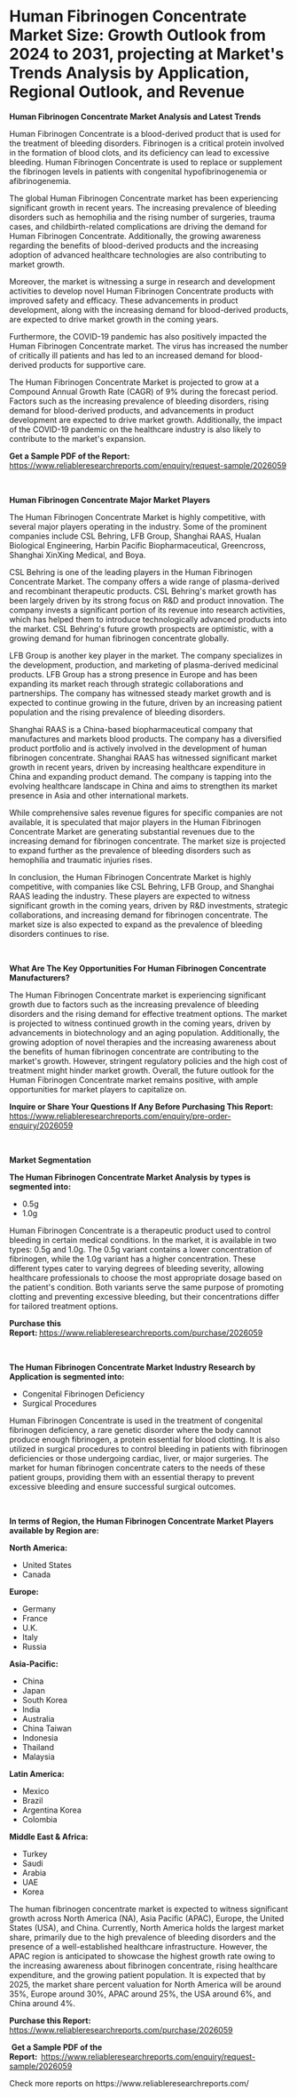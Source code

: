 <p><h1>Human Fibrinogen Concentrate Market Size: Growth Outlook from 2024 to 2031, projecting at Market's Trends Analysis by Application, Regional Outlook, and Revenue</h1></p><p><strong>Human Fibrinogen Concentrate Market Analysis and Latest Trends</strong></p>
<p><p>Human Fibrinogen Concentrate is a blood-derived product that is used for the treatment of bleeding disorders. Fibrinogen is a critical protein involved in the formation of blood clots, and its deficiency can lead to excessive bleeding. Human Fibrinogen Concentrate is used to replace or supplement the fibrinogen levels in patients with congenital hypofibrinogenemia or afibrinogenemia.</p><p>The global Human Fibrinogen Concentrate market has been experiencing significant growth in recent years. The increasing prevalence of bleeding disorders such as hemophilia and the rising number of surgeries, trauma cases, and childbirth-related complications are driving the demand for Human Fibrinogen Concentrate. Additionally, the growing awareness regarding the benefits of blood-derived products and the increasing adoption of advanced healthcare technologies are also contributing to market growth.</p><p>Moreover, the market is witnessing a surge in research and development activities to develop novel Human Fibrinogen Concentrate products with improved safety and efficacy. These advancements in product development, along with the increasing demand for blood-derived products, are expected to drive market growth in the coming years.</p><p>Furthermore, the COVID-19 pandemic has also positively impacted the Human Fibrinogen Concentrate market. The virus has increased the number of critically ill patients and has led to an increased demand for blood-derived products for supportive care.</p><p>The Human Fibrinogen Concentrate Market is projected to grow at a Compound Annual Growth Rate (CAGR) of 9% during the forecast period. Factors such as the increasing prevalence of bleeding disorders, rising demand for blood-derived products, and advancements in product development are expected to drive market growth. Additionally, the impact of the COVID-19 pandemic on the healthcare industry is also likely to contribute to the market's expansion.</p></p>
<p><strong>Get a Sample PDF of the Report:&nbsp;</strong> <a href="https://www.reliableresearchreports.com/enquiry/request-sample/2026059">https://www.reliableresearchreports.com/enquiry/request-sample/2026059</a></p>
<p>&nbsp;</p>
<p><strong>Human Fibrinogen Concentrate Major Market Players</strong></p>
<p><p>The Human Fibrinogen Concentrate Market is highly competitive, with several major players operating in the industry. Some of the prominent companies include CSL Behring, LFB Group, Shanghai RAAS, Hualan Biological Engineering, Harbin Pacific Biopharmaceutical, Greencross, Shanghai XinXing Medical, and Boya.</p><p>CSL Behring is one of the leading players in the Human Fibrinogen Concentrate Market. The company offers a wide range of plasma-derived and recombinant therapeutic products. CSL Behring's market growth has been largely driven by its strong focus on R&D and product innovation. The company invests a significant portion of its revenue into research activities, which has helped them to introduce technologically advanced products into the market. CSL Behring's future growth prospects are optimistic, with a growing demand for human fibrinogen concentrate globally.</p><p>LFB Group is another key player in the market. The company specializes in the development, production, and marketing of plasma-derived medicinal products. LFB Group has a strong presence in Europe and has been expanding its market reach through strategic collaborations and partnerships. The company has witnessed steady market growth and is expected to continue growing in the future, driven by an increasing patient population and the rising prevalence of bleeding disorders.</p><p>Shanghai RAAS is a China-based biopharmaceutical company that manufactures and markets blood products. The company has a diversified product portfolio and is actively involved in the development of human fibrinogen concentrate. Shanghai RAAS has witnessed significant market growth in recent years, driven by increasing healthcare expenditure in China and expanding product demand. The company is tapping into the evolving healthcare landscape in China and aims to strengthen its market presence in Asia and other international markets.</p><p>While comprehensive sales revenue figures for specific companies are not available, it is speculated that major players in the Human Fibrinogen Concentrate Market are generating substantial revenues due to the increasing demand for fibrinogen concentrate. The market size is projected to expand further as the prevalence of bleeding disorders such as hemophilia and traumatic injuries rises.</p><p>In conclusion, the Human Fibrinogen Concentrate Market is highly competitive, with companies like CSL Behring, LFB Group, and Shanghai RAAS leading the industry. These players are expected to witness significant growth in the coming years, driven by R&D investments, strategic collaborations, and increasing demand for fibrinogen concentrate. The market size is also expected to expand as the prevalence of bleeding disorders continues to rise.</p></p>
<p>&nbsp;</p>
<p><strong>What Are The Key Opportunities For Human Fibrinogen Concentrate Manufacturers?</strong></p>
<p><p>The Human Fibrinogen Concentrate market is experiencing significant growth due to factors such as the increasing prevalence of bleeding disorders and the rising demand for effective treatment options. The market is projected to witness continued growth in the coming years, driven by advancements in biotechnology and an aging population. Additionally, the growing adoption of novel therapies and the increasing awareness about the benefits of human fibrinogen concentrate are contributing to the market's growth. However, stringent regulatory policies and the high cost of treatment might hinder market growth. Overall, the future outlook for the Human Fibrinogen Concentrate market remains positive, with ample opportunities for market players to capitalize on.</p></p>
<p><strong>Inquire or Share Your Questions If Any Before Purchasing This Report:</strong> <a href="https://www.reliableresearchreports.com/enquiry/pre-order-enquiry/2026059">https://www.reliableresearchreports.com/enquiry/pre-order-enquiry/2026059</a></p>
<p>&nbsp;</p>
<p><strong>Market Segmentation</strong></p>
<p><strong>The Human Fibrinogen Concentrate Market Analysis by types is segmented into:</strong></p>
<p><ul><li>0.5g</li><li>1.0g</li></ul></p>
<p><p>Human Fibrinogen Concentrate is a therapeutic product used to control bleeding in certain medical conditions. In the market, it is available in two types: 0.5g and 1.0g. The 0.5g variant contains a lower concentration of fibrinogen, while the 1.0g variant has a higher concentration. These different types cater to varying degrees of bleeding severity, allowing healthcare professionals to choose the most appropriate dosage based on the patient's condition. Both variants serve the same purpose of promoting clotting and preventing excessive bleeding, but their concentrations differ for tailored treatment options.</p></p>
<p><strong>Purchase this Report:&nbsp;</strong><a href="https://www.reliableresearchreports.com/purchase/2026059">https://www.reliableresearchreports.com/purchase/2026059</a></p>
<p>&nbsp;</p>
<p><strong>The Human Fibrinogen Concentrate Market Industry Research by Application is segmented into:</strong></p>
<p><ul><li>Congenital Fibrinogen Deficiency</li><li>Surgical Procedures</li></ul></p>
<p><p>Human Fibrinogen Concentrate is used in the treatment of congenital fibrinogen deficiency, a rare genetic disorder where the body cannot produce enough fibrinogen, a protein essential for blood clotting. It is also utilized in surgical procedures to control bleeding in patients with fibrinogen deficiencies or those undergoing cardiac, liver, or major surgeries. The market for human fibrinogen concentrate caters to the needs of these patient groups, providing them with an essential therapy to prevent excessive bleeding and ensure successful surgical outcomes.</p></p>
<p>&nbsp;</p>
<p><strong>In terms of Region, the Human Fibrinogen Concentrate Market Players available by Region are:</strong></p>
<p>
    <p> <strong> North America: </strong>
        <ul>
            <li>United States</li>
            <li>Canada</li>
        </ul>
        </p> 
    <p> <strong> Europe: </strong>
        <ul>
            <li>Germany</li>
            <li>France</li>
            <li>U.K.</li>
            <li>Italy</li>
            <li>Russia</li>
        </ul>
        </p> 
    <p> <strong> Asia-Pacific: </strong>
        <ul>
            <li>China</li>
            <li>Japan</li>
            <li>South Korea</li>
            <li>India</li>
            <li>Australia</li>
            <li>China Taiwan</li>
            <li>Indonesia</li>
            <li>Thailand</li>
            <li>Malaysia</li>
        </ul>
        </p> 
    <p> <strong> Latin America: </strong>
        <ul>
            <li>Mexico</li>
            <li>Brazil</li>
            <li>Argentina Korea</li>
            <li>Colombia</li>
        </ul>
        </p> 
    <p> <strong> Middle East & Africa: </strong>
        <ul>
            <li>Turkey</li>
            <li>Saudi</li>
            <li>Arabia</li>
            <li>UAE</li>
            <li>Korea</li>
        </ul>
    </p>
    </p>
<p><p>The human fibrinogen concentrate market is expected to witness significant growth across North America (NA), Asia Pacific (APAC), Europe, the United States (USA), and China. Currently, North America holds the largest market share, primarily due to the high prevalence of bleeding disorders and the presence of a well-established healthcare infrastructure. However, the APAC region is anticipated to showcase the highest growth rate owing to the increasing awareness about fibrinogen concentrate, rising healthcare expenditure, and the growing patient population. It is expected that by 2025, the market share percent valuation for North America will be around 35%, Europe around 30%, APAC around 25%, the USA around 6%, and China around 4%.</p></p>
<p><strong>Purchase this Report: </strong><a href="https://www.reliableresearchreports.com/purchase/2026059">https://www.reliableresearchreports.com/purchase/2026059</a></p>
<p>&nbsp;<strong>Get a Sample PDF of the Report:&nbsp;&nbsp;</strong><a href="https://www.reliableresearchreports.com/enquiry/request-sample/2026059">https://www.reliableresearchreports.com/enquiry/request-sample/2026059</a></p>
<p><strong></strong></p>
<p>Check more reports on https://www.reliableresearchreports.com/</p>